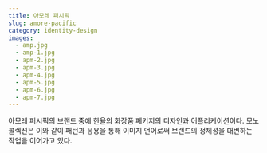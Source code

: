 ```yaml
---
title: 아모레 퍼시픽
slug: amore-pacific
category: identity-design
images:
  - amp.jpg
  - amp-1.jpg
  - apm-2.jpg
  - apm-3.jpg
  - apm-4.jpg
  - apm-5.jpg
  - apm-6.jpg
  - apm-7.jpg
---
```


아모레 퍼시픽의 브랜드 중에 한율의 화장품 페키지의 디자인과 어플리케이션이다.
모노콜렉션은 이와 같이  패턴과 응용을 통해 이미지 언어로써 브랜드의 정체성을 대변하는 작업을 이어가고 있다.
